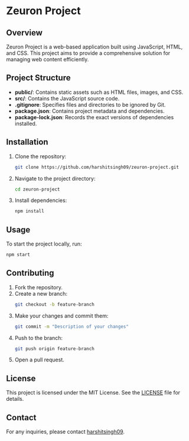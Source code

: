 
# Zeuron Project

## Overview
Zeuron Project is a web-based application built using JavaScript, HTML, and CSS. This project aims to provide a comprehensive solution for managing web content efficiently.

## Project Structure
- **public/**: Contains static assets such as HTML files, images, and CSS.
- **src/**: Contains the JavaScript source code.
- **.gitignore**: Specifies files and directories to be ignored by Git.
- **package.json**: Contains project metadata and dependencies.
- **package-lock.json**: Records the exact versions of dependencies installed.

## Installation

1. Clone the repository:
   ```bash
   git clone https://github.com/harshitsingh09/zeuron-project.git
   ```
2. Navigate to the project directory:
   ```bash
   cd zeuron-project
   ```
3. Install dependencies:
   ```bash
   npm install
   ```

## Usage

To start the project locally, run:
```bash
npm start
```

## Contributing

1. Fork the repository.
2. Create a new branch:
   ```bash
   git checkout -b feature-branch
   ```
3. Make your changes and commit them:
   ```bash
   git commit -m "Description of your changes"
   ```
4. Push to the branch:
   ```bash
   git push origin feature-branch
   ```
5. Open a pull request.

## License

This project is licensed under the MIT License. See the [LICENSE](LICENSE) file for details.

## Contact

For any inquiries, please contact [harshitsingh09](https://github.com/harshitsingh09).
